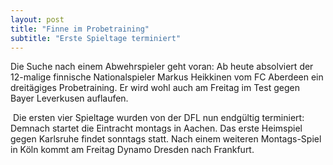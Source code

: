 ```yaml
---
layout: post
title: "Finne im Probetraining"
subtitle: "Erste Spieltage terminiert"
---
```


Die Suche nach einem Abwehrspieler geht voran: Ab heute absolviert der 12-malige finnische Nationalspieler Markus Heikkinen vom FC Aberdeen ein dreitägiges Probetraining. Er wird wohl auch am Freitag im Test gegen Bayer Leverkusen auflaufen.

 Die ersten vier Spieltage wurden von der DFL nun endgültig terminiert: Demnach startet die Eintracht montags in Aachen. Das erste Heimspiel gegen Karlsruhe findet sonntags statt. Nach einem weiteren Montags-Spiel in Köln kommt am Freitag Dynamo Dresden nach Frankfurt.
